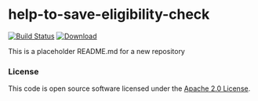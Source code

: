 
# help-to-save-eligibility-check

[![Build Status](https://travis-ci.org/hmrc/help-to-save-eligibility-check.svg?branch=master)](https://travis-ci.org/hmrc/help-to-save-eligibility-check) [ ![Download](https://api.bintray.com/packages/hmrc/releases/help-to-save-eligibility-check/images/download.svg) ](https://bintray.com/hmrc/releases/help-to-save-eligibility-check/_latestVersion)

This is a placeholder README.md for a new repository

### License

This code is open source software licensed under the [Apache 2.0 License]("http://www.apache.org/licenses/LICENSE-2.0.html").
    